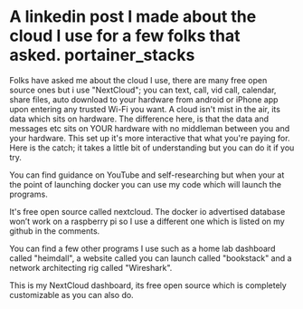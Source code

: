 # A linkedin post I made about the cloud I use for a few folks that asked. portainer_stacks

Folks have asked me about the cloud I use, there are many free open source ones but i use "NextCloud"; you can text, call, vid call, calendar, share files, auto download to your hardware from android or iPhone app upon entering any trusted Wi-Fi you want. A cloud isn't mist in the air, its data which sits on hardware. The difference here, is that the data and messages etc sits on YOUR hardware with no middleman between you and your hardware. This set up it's more interactive that what you're paying for. Here is the catch; it takes a little bit of understanding but you can do it if you try.

You can find guidance on YouTube and self-researching but when your at the point of launching docker you can use my code which will launch the programs.

It's free open source called nextcloud. The docker io advertised database won’t work on a raspberry pi so I use a different one which is listed on my github in the comments.

You can find a few other programs I use such as a home lab dashboard called "heimdall", a website called you can launch called "bookstack" and a network architecting rig called "Wireshark".

This is my NextCloud dashboard, its free open source which is completely customizable as you can also do.
